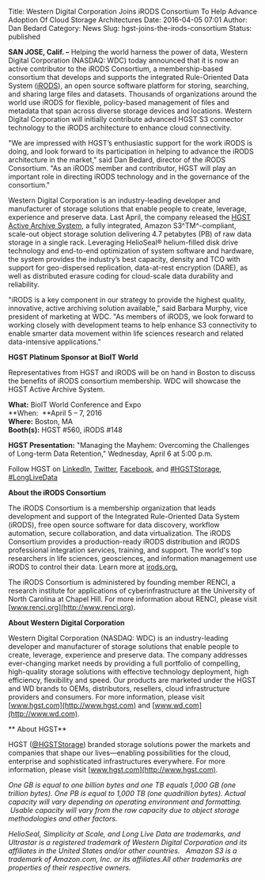 Title: Western Digital Corporation Joins iRODS Consortium To Help Advance Adoption Of Cloud Storage Architectures
Date: 2016-04-05 07:01
Author: Dan Bedard
Category: News
Slug: hgst-joins-the-irods-consortium
Status: published

**SAN JOSE, Calif. –** Helping the world harness the power of data,
Western Digital Corporation (NASDAQ: WDC) today announced that it is now
an active contributor to the iRODS Consortium, a membership-based
consortium that develops and supports the integrated Rule-Oriented Data
System ([iRODS](http://irods.org/)), an open source software platform
for storing, searching, and sharing large files and datasets. Thousands
of organizations around the world use iRODS for flexible, policy-based
management of files and metadata that span across diverse storage
devices and locations. Western Digital Corporation will initially
contribute advanced HGST S3 connector technology to the iRODS
architecture to enhance cloud connectivity.  
<!--more-->

"We are impressed with HGST’s enthusiastic support for the work iRODS is
doing, and look forward to its participation in helping to advance the
iRODS architecture in the market," said Dan Bedard, director of the
iRODS Consortium. "As an iRODS member and contributor, HGST will play an
important role in directing iRODS technology and in the governance of
the consortium."

Western Digital Corporation is an industry-leading developer and
manufacturer of storage solutions that enable people to create,
leverage, experience and preserve data. Last April, the company released
the [HGST Active Archive
System](http://www.hgst.com/products/systems/hgst-active-archive-system),
a fully integrated, Amazon S3^TM^-compliant, scale-out object storage
solution delivering 4.7 petabytes (PB) of raw data storage in a single
rack. Leveraging HelioSeal® helium-filled disk drive technology and
end-to-end optimization of system software and hardware, the system
provides the industry’s best capacity, density and TCO with support for
geo-dispersed replication, data-at-rest encryption (DARE), as well as
distributed erasure coding for cloud-scale data durability and
reliability.

"iRODS is a key component in our strategy to provide the highest
quality, innovative, active archiving solution available," said Barbara
Murphy, vice president of marketing at WDC. "As members of iRODS, we
look forward to working closely with development teams to help enhance
S3 connectivity to enable smarter data movement within life sciences
research and related data-intensive applications."

**HGST Platinum Sponsor at BioIT World**

Representatives from HGST and iRODS will be on hand in Boston to discuss
the benefits of iRODS consortium membership. WDC will showcase the HGST
Active Archive System.

**What:** BioIT World Conference and Expo  
**When:  **April 5 – 7, 2016  
**Where:** Boston, MA  
**Booth(s):** HGST \#560, iRODS \#148  
  
**HGST Presentation:** "Managing the Mayhem: Overcoming the Challenges
of Long-term Data Retention," Wednesday, April 6 at 5:00 p.m.

Follow HGST
on [LinkedIn](https://www.linkedin.com/company/hgst-a-western-digital-company), [Twitter](https://twitter.com/HGSTStorage), [Facebook](https://www.facebook.com/HGSTStorage), and [\#HGSTStorage](https://twitter.com/search?q=%23HGSTStorage),
[\#LongLiveData](https://twitter.com/hashtag/longlivedata)

**About the iRODS Consortium**

The iRODS Consortium is a membership organization that leads development
and support of the Integrated Rule-Oriented Data System (iRODS), free
open source software for data discovery, workflow automation, secure
collaboration, and data virtualization. The iRODS Consortium provides a
production-ready iRODS distribution and iRODS professional integration
services, training, and support. The world's top researchers in life
sciences, geosciences, and information management use iRODS to control
their data. Learn more at [irods.org.](http://irods.org/)

The iRODS Consortium is administered by founding member RENCI, a
research institute for applications of cyberinfrastructure at the
University of North Carolina at Chapel Hill. For more information about
RENCI, please visit [www.renci.org](http://www.renci.org).

**About Western Digital Corporation**

Western Digital Corporation (NASDAQ: WDC) is an industry-leading
developer and manufacturer of storage solutions that enable people to
create, leverage, experience and preserve data. The company addresses
ever-changing market needs by providing a full portfolio of compelling,
high-quality storage solutions with effective technology deployment,
high efficiency, flexibility and speed. Our products are marketed under
the HGST and WD brands to OEMs, distributors, resellers, cloud
infrastructure providers and consumers. For more information, please
visit [www.hgst.com](http://www.hgst.com) and
[www.wd.com](http://www.wd.com).

** About HGST**

HGST ([@HGSTStorage](https://twitter.com/HGSTStorage)) branded storage
solutions power the markets and companies that shape our lives—enabling
possibilities for the cloud, enterprise and sophisticated
infrastructures everywhere. For more information, please visit
[www.hgst.com](http://www.hgst.com).

*One GB is equal to one billion bytes and one TB equals 1,000 GB (one
trillion bytes). One PB is equal to 1,000 TB (one quadrillion bytes).
Actual capacity will vary depending on operating environment and
formatting.  Usable capacity will vary from the raw capacity due to
object storage methodologies and other factors.*

*HelioSeal, Simplicity at Scale, and Long Live Data are trademarks, and
Ultrastar is a registered trademark of Western Digital Corporation and
its affiliates in the United States and/or other countries.   Amazon S3
is a trademark of Amazon.com, Inc. or its affiliates.All other
trademarks are properties of their respective owners.*
